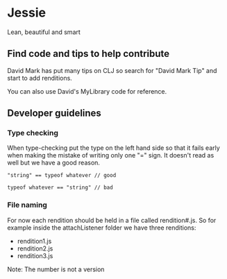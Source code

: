 # Jessie

Lean, beautiful and smart

## Find code and tips to help contribute

David Mark has put many tips on CLJ so search for "David Mark Tip" and start to add renditions.

You can also use David's MyLibrary code for reference.

## Developer guidelines

### Type checking

When type-checking put the type on the left hand side so that it fails early when making the mistake of writing only one "=" sign. It doesn't read as well but we have a good reason.

	"string" == typeof whatever // good

	typeof whatever == "string" // bad

### File naming

For now each rendition should be held in a file called rendition#.js. So for example inside the attachListener folder we have three renditions:

* rendition1.js
* rendition2.js
* rendition3.js

Note: The number is not a version